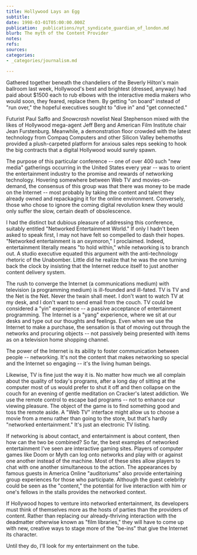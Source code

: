 ```yaml
---
title: Hollywood Lays an Egg
subtitle: 
date: 1998-03-01T05:00:00.000Z
publication: _publications/nyt_syndicate_guardian_of_london.md
blurb: The myth of the Content Provider
notes: 
refs: 
sources: 
categories:
- _categories/journalism.md

---
```

Gathered together beneath the chandeliers of the Beverly Hilton's main ballroom last week, Hollywood's best and brightest (dressed, anyway) had paid about $1500 each to rub elbows with the interactive media makers who would soon, they feared, replace them. By getting "on board" instead of "run over," the hopeful executives sought to "dive in" and "get connected."

Futurist Paul Saffo and *Snowcrash* novelist Neal Stephenson mixed with the likes of Hollywood mega-agent Jeff Berg and American Film Institute chair Jean Furstenburg. Meanwhile, a demonstration floor crowded with the latest technology from Compaq Computers and other Silicon Valley behemoths provided a plush-carpeted platform for anxious sales reps seeking to hook the big contracts that a digital Hollywood would surely spawn.

The purpose of this particular conference -- one of over 400 such "new media" gatherings occurring in the United States every year -- was to orient the entertainment industry to the promise and rewards of networking technology. Hovering somewhere between Web TV and movies-on-demand, the consensus of this group was that there was money to be made on the Internet -- most probably by taking the content and talent they already owned and repackaging it for the online environment. Conversely, those who chose to ignore the coming digital revolution knew they would only suffer the slow, certain death of obsolescence.

I had the distinct but dubious pleasure of addressing this conference, suitably entitled "Networked Entertainment World." If only I hadn't been asked to speak first, I may not have felt so compelled to dash their hopes. "Networked entertainment is an oxymoron," I proclaimed. Indeed, entertainment literally means "to hold within," while networking is to branch out. A studio executive equated this argument with the anti-technology rhetoric of the Unabomber. Little did he realize that he was the one turning back the clock by insisting that the Internet reduce itself to just another content delivery system.

The rush to converge the Internet (a communications medium) with television (a programming medium) is ill-founded and ill-fated. TV is TV and the Net is the Net. Never the twain shall meet. I don't want to watch TV at my desk, and I don't want to send email from the couch. TV could be considered a "yin" experience -- a passive acceptance of entertainment programming. The Internet is a "yang" experience, where we sit at our desks and type out our thoughts and feelings. Even when we use the Internet to make a purchase, the sensation is that of moving out through the networks and procuring objects -- not passively being presented with items as on a television home shopping channel.

The power of the Internet is its ability to foster communication between people -- networking. It's not the content that makes networking so special and the Internet so engaging -- it's the living human beings.

Likewise, TV is fine just the way it is. No matter how much we all complain about the quality of today's programs, after a long day of sitting at the computer most of us would prefer to shut it off and then collapse on the couch for an evening of gentle meditation on Cracker's latest addiction. We use the remote control to escape bad programs -- not to enhance our viewing pleasure. The object of the game is to find something good and toss the remote aside. A "Web TV" interface might allow us to choose a movie from a menu rather than going to the store, but that's hardly "networked entertainment." It's just an electronic TV listing.

If networking is about contact, and entertainment is about content, then how can the two be combined? So far, the best examples of networked entertainment I've seen are interactive gaming sites. Players of computer games like Doom or Myth can log onto networks and play with or against one another instead of the machine. Most of these sites allow players to chat with one another simultaneous to the action. The appearances by famous guests in America Online "auditoriums" also provide entertaining group experiences for those who participate. Although the guest celebrity could be seen as the "content," the potential for live interaction with him or one's fellows in the stalls provides the networked context.

If Hollywood hopes to venture into networked entertainment, its developers must think of themselves more as the hosts of parties than the providers of content. Rather than replacing our already-thriving interaction with the deadmatter otherwise known as "film libraries," they will have to come up with new, creative ways to stage more of the "be-ins" that give the Internet its character.

Until they do, I'll look for my entertainment on the tube.